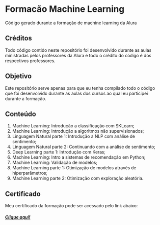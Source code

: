 # Formacão Machine Learning
Código gerado durante a formação de machine learning da Alura

## Créditos
Todo código contido neste repositório foi desenvolvido durante as aulas ministradas pelos professores da Alura e todo o crédito do código é dos respectivos professores.

## Objetivo
Este repositório serve apenas para que eu tenha compilado todo o código que foi desenvolvido durante as aulas dos cursos ao qual eu participei durante a formação.

## Conteúdo

1. Machine Learning: Introdução a classificação com SKLearn;
2. Machine Learning: Introdução a algoritmos não supervisionados;
3. Linguagem Natural parte 1: Introdução a NLP com análise de sentimento;
4. Linguagem Natural parte 2: Continuando com a análise de sentimento;
5. Deep Learning parte 1: Introdução com Keras;
6. Machine Learning: Intro a sistemas de recomendação em Python;
7. Machine Learning: Validação de modelos;
8. Machine Learning parte 1: Otimização de modelos através de hiperparâmetros;
9. Machine Learning parte 2: Otimização com exploração aleatória.

## Certificado
Meu certificado da formação pode ser acessado pelo link abaixo:
##### <a href="https://cursos.alura.com.br/degree/certificate/14cc2d62-9e3b-4fcd-8b4d-4ac5a9a9b86c">Clique aqui!</a>
